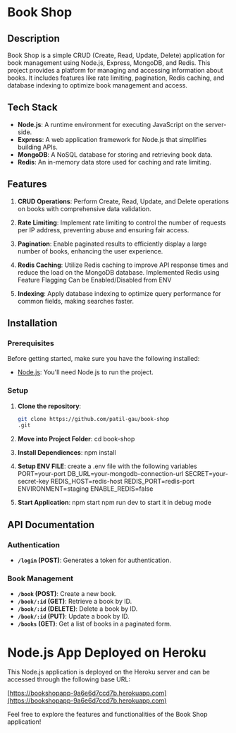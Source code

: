 # Book Shop

## Description

Book Shop is a simple CRUD (Create, Read, Update, Delete) application for book management using Node.js, Express, MongoDB, and Redis. This project provides a platform for managing and accessing information about books. It includes features like rate limiting, pagination, Redis caching, and database indexing to optimize book management and access.

## Tech Stack

- **Node.js**: A runtime environment for executing JavaScript on the server-side.
- **Express**: A web application framework for Node.js that simplifies building APIs.
- **MongoDB**: A NoSQL database for storing and retrieving book data.
- **Redis**: An in-memory data store used for caching and rate limiting.

## Features

1. **CRUD Operations**: Perform Create, Read, Update, and Delete operations on books with comprehensive data validation.

2. **Rate Limiting**: Implement rate limiting to control the number of requests per IP address, preventing abuse and ensuring fair access.

3. **Pagination**: Enable paginated results to efficiently display a large number of books, enhancing the user experience.

4. **Redis Caching**: Utilize Redis caching to improve API response times and reduce the load on the MongoDB database. Implemented Redis using Feature Flagging Can be Enabled/Disabled from ENV

5. **Indexing**: Apply database indexing to optimize query performance for common fields, making searches faster.

## Installation

### Prerequisites

Before getting started, make sure you have the following installed:

- [Node.js](https://nodejs.org/): You'll need Node.js to run the project.

### Setup

1. **Clone the repository**:

   ```bash
   git clone https://github.com/patil-gau/book-shop
   .git
   ```

2. **Move into Project Folder**:
   cd book-shop

3. **Install Dependiences**:
   npm install

4. **Setup ENV FILE**:
   create a .env file with the following variables
   PORT=your-port
   DB_URL=your-mongodb-connection-url
   SECRET=your-secret-key
   REDIS_HOST=redis-host
   REDIS_PORT=redis-port
   ENVIRONMENT=staging
   ENABLE_REDIS=false

5. **Start Application**:
   npm start
   npm run dev to start it in debug mode

## API Documentation

### Authentication

- **`/login` (POST)**: Generates a token for authentication.

### Book Management

- **`/book` (POST)**: Create a new book.
- **`/book/:id` (GET)**: Retrieve a book by ID.
- **`/book/:id` (DELETE)**: Delete a book by ID.
- **`/book/:id` (PUT)**: Update a book by ID.
- **`/books` (GET)**: Get a list of books in a paginated form.

# Node.js App Deployed on Heroku

This Node.js application is deployed on the Heroku server and can be accessed through the following base URL:

[https://bookshopapp-9a6e6d7ccd7b.herokuapp.com](https://bookshopapp-9a6e6d7ccd7b.herokuapp.com)

Feel free to explore the features and functionalities of the Book Shop application!
